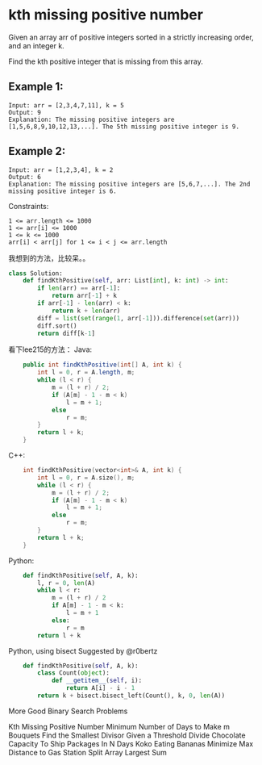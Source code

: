 # kth missing positive number

Given an array arr of positive integers sorted in a strictly increasing order, and an integer k.

Find the kth positive integer that is missing from this array.



## Example 1:
```
Input: arr = [2,3,4,7,11], k = 5
Output: 9
Explanation: The missing positive integers are [1,5,6,8,9,10,12,13,...]. The 5th missing positive integer is 9.
```
## Example 2:
```
Input: arr = [1,2,3,4], k = 2
Output: 6
Explanation: The missing positive integers are [5,6,7,...]. The 2nd missing positive integer is 6.
```

Constraints:
```
1 <= arr.length <= 1000
1 <= arr[i] <= 1000
1 <= k <= 1000
arr[i] < arr[j] for 1 <= i < j <= arr.length
```

我想到的方法，比较呆。。
```Python
class Solution:
    def findKthPositive(self, arr: List[int], k: int) -> int:
        if len(arr) == arr[-1]:
            return arr[-1] + k
        if arr[-1] - len(arr) < k:
            return k + len(arr)
        diff = list(set(range(1, arr[-1])).difference(set(arr)))
        diff.sort()
        return diff[k-1]
```
看下lee215的方法：
Java:
```java
    public int findKthPositive(int[] A, int k) {
        int l = 0, r = A.length, m;
        while (l < r) {
            m = (l + r) / 2;
            if (A[m] - 1 - m < k)
                l = m + 1;
            else
                r = m;
        }
        return l + k;
    }
```
C++:
```cpp
    int findKthPositive(vector<int>& A, int k) {
        int l = 0, r = A.size(), m;
        while (l < r) {
            m = (l + r) / 2;
            if (A[m] - 1 - m < k)
                l = m + 1;
            else
                r = m;
        }
        return l + k;
    }
```
Python:
```Python
    def findKthPositive(self, A, k):
        l, r = 0, len(A)
        while l < r:
            m = (l + r) / 2
            if A[m] - 1 - m < k:
                l = m + 1
            else:
                r = m
        return l + k
```
Python, using bisect
Suggested by @r0bertz
```Python
    def findKthPositive(self, A, k):
        class Count(object):
            def __getitem__(self, i):
                return A[i] - i - 1
        return k + bisect.bisect_left(Count(), k, 0, len(A))
```

More Good Binary Search Problems

Kth Missing Positive Number
Minimum Number of Days to Make m Bouquets
Find the Smallest Divisor Given a Threshold
Divide Chocolate
Capacity To Ship Packages In N Days
Koko Eating Bananas
Minimize Max Distance to Gas Station
Split Array Largest Sum
